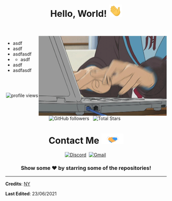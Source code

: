<h1 align="center">
  Hello, World!
  <img src="Hi.gif" width="40px" />
</h1>

<br/>
<br/>
<img align="right" height="250" width="400" alt="GIF" src="Programming.gif">

- asdf
- asdf
- asdfasdf
- - asdf
- asdf
- asdfasdf

<br/>
<br/>

<p align="center">
  <img src="https://gpvc.arturio.dev/namnyang" alt="profile views"> &nbsp;
  <img alt="GitHub followers" src="https://img.shields.io/github/followers/namnyang?label=Followers&style=social"> &nbsp;
  <img src="https://img.shields.io/github/stars/namnyang?label=Stars" alt="Total Stars"> &nbsp;
</p>

<div align="center">

<h1>
  Contact Me 
  <a target="_blank">
    <img src="Handshake.gif" height="32px" style="max-width:100%;">
  </a>
</h1>

<a href="https://discord.com/users/690148325604720660"><img src="https://img.shields.io/badge/Discord-7289DA?style=for-the-badge&logoColor=white&logo=Discord" alt="Discord"/></a>&nbsp;
<a href="mailto:namnyang0510@gmail.com"><img src="https://img.shields.io/badge/Gmail-EA4335?style=for-the-badge&logoColor=white&logo=Gmail" alt="Gmail"/></a>&nbsp;

### Show some ❤️ by starring some of the repositories!

</div>

----

**Credits**: [NY](https://github.com/namnyang/)

**Last Edited**: 23/06/2021

